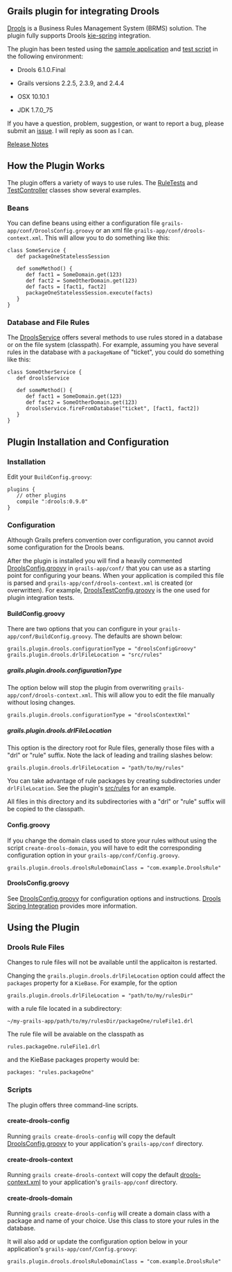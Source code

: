 ## Grails plugin for integrating Drools

[Drools](https://www.drools.org) is a Business Rules Management System (BRMS) solution. The plugin fully supports Drools [kie-spring](https://docs.jboss.org/drools/release/6.2.0.CR4/drools-docs/html/ch.kie.spring.html) integration.

The plugin has been tested  using the [sample application](https://github.com/kensiprell/grails-drools-sample) and [test script](https://github.com/kensiprell/grails-plugin-test-script/blob/master/drools.sh) in the following environment:

* Drools 6.1.0.Final

* Grails versions 2.2.5, 2.3.9, and 2.4.4

* OSX 10.10.1

* JDK 1.7.0_75

If you have a question, problem, suggestion, or want to report a bug, please submit an [issue](https://github.com/burtbeckwith/grails-drools/issues?state=open). I will reply as soon as I can.

[Release Notes](https://github.com/kensiprell/grails-drools/wiki/Release-Notes)

## How the Plugin Works
The plugin offers a variety of ways to use rules. The [RuleTests](https://github.com/kensiprell/grails-drools/blob/master/test/integration/grails/plugin/drools/RulesTests.groovy) and [TestController](https://github.com/kensiprell/grails-drools-sample/blob/master/grails-app/controllers/grails/plugin/drools_sample/TestController.groovy) classes show several examples.

### Beans
You can define beans using either a configuration file `grails-app/conf/DroolsConfig.groovy` or an xml file `grails-app/conf/drools-context.xml`. This will allow you to do something like this:

    class SomeService {
       def packageOneStatelessSession

       def someMethod() {
          def fact1 = SomeDomain.get(123)
          def fact2 = SomeOtherDomain.get(123)
          def facts = [fact1, fact2]
          packageOneStatelessSession.execute(facts)
       }
    }

### Database and File Rules
The [DroolsService](https://github.com/kensiprell/grails-drools/blob/master/grails-app/services/grails/plugin/drools/DroolsService.groovy) offers several methods to use rules stored in a database or on the file system (classpath). For example, assuming you have several rules in the database with a `packageName` of "ticket", you could do something like this:

    class SomeOtherService {
       def droolsService

       def someMethod() {
          def fact1 = SomeDomain.get(123)
          def fact2 = SomeOtherDomain.get(123)
          droolsService.fireFromDatabase("ticket", [fact1, fact2])
       }
    }

## Plugin Installation and Configuration

### Installation
Edit your `BuildConfig.groovy`:

    plugins {
       // other plugins
       compile ":drools:0.9.0"
    }

### Configuration
Although Grails prefers convention over configuration, you cannot avoid some configuration for the Drools beans.

After the plugin is installed you will find a heavily commented [DroolsConfig.groovy](https://github.com/kensiprell/grails-drools/blob/master/src/templates/conf/DroolsConfig.groovy) in `grails-app/conf/` that you can use as a starting point for configuring your beans. When your application is compiled this file is parsed and `grails-app/conf/drools-context.xml` is created (or overwritten). For example, [DroolsTestConfig.groovy](https://github.com/kensiprell/grails-drools/blob/master/grails-app/conf/DroolsTestConfig.groovy) is the one used for plugin integration tests.

#### BuildConfig.groovy

There are two options that you can configure in your `grails-app/conf/BuildConfig.groovy`. The defaults are shown below:

    grails.plugin.drools.configurationType = "droolsConfigGroovy"
    grails.plugin.drools.drlFileLocation = "src/rules"

##### grails.plugin.drools.configurationType
The option below will stop the plugin from overwriting `grails-app/conf/drools-context.xml`. This will allow you to edit the file manually without losing changes.

    grails.plugin.drools.configurationType = "droolsContextXml"

##### grails.plugin.drools.drlFileLocation
This option is the directory root for Rule files, generally those files with a "drl" or "rule" suffix. Note the lack of leading and trailing slashes below:

    grails.plugin.drools.drlFileLocation = "path/to/my/rules"

You can take advantage of rule packages by creating subdirectories under `drlFileLocation`. See the plugin's [src/rules](https://github.com/kensiprell/grails-drools/tree/master/src/rules) for an example.

All files in this directory and its subdirectories with a "drl" or "rule" suffix will be copied to the classpath.

#### Config.groovy
If you change the domain class used to store your rules without using the script `create-drools-domain`, you will have to edit the corresponding configuration option in your `grails-app/conf/Config.groovy`.

    grails.plugin.drools.droolsRuleDomainClass = "com.example.DroolsRule"

#### DroolsConfig.groovy
See [DroolsConfig.groovy](https://github.com/kensiprell/grails-drools/blob/master/src/templates/conf/DroolsConfig.groovy) for configuration options and instructions. [Drools Spring Integration](http://docs.jboss.org/drools/release/6.1.0.Final/drools-docs/html/ch.kie.spring.html) provides more information.

## Using the Plugin

### Drools Rule Files

Changes to rule files will not be available until the applicaiton is restarted.

Changing the `grails.plugin.drools.drlFileLocation` option could affect the `packages` property for a `KieBase`. For example, for the option

    grails.plugin.drools.drlFileLocation = "path/to/my/rulesDir"

with a rule file located in a subdirectory:

    ~/my-grails-app/path/to/my/rulesDir/packageOne/ruleFile1.drl

The rule file will be avaiable on the classpath as

    rules.packageOne.ruleFile1.drl

and the KieBase packages property would be:

    packages: "rules.packageOne"

### Scripts
The plugin offers three command-line scripts.

#### create-drools-config
Running `grails create-drools-config` will copy the default [DroolsConfig.groovy](https://github.com/kensiprell/grails-drools/blob/master/src/templates/conf/DroolsConfig.groovy) to your application's `grails-app/conf` directory.

#### create-drools-context
Running `grails create-drools-context` will copy the default [drools-context.xml](https://github.com/kensiprell/grails-drools/blob/master/src/templates/conf/drools-context.xml)  to your application's `grails-app/conf` directory.

#### create-drools-domain
Running `grails create-drools-config` will create a domain class with a package and name of your choice. Use this class to store your rules in the database.

It will also add or update the configuration option below in your application's `grails-app/conf/Config.groovy`:

    grails.plugin.drools.droolsRuleDomainClass = "com.example.DroolsRule"
